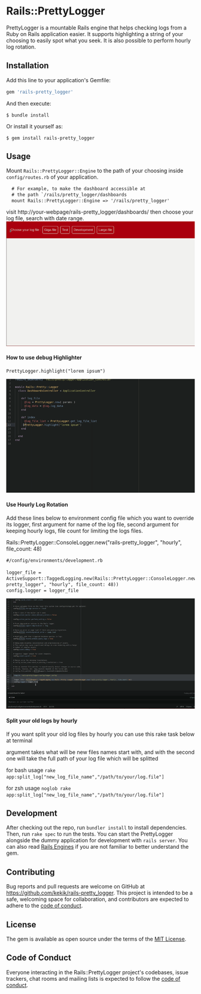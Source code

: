 # Rails::PrettyLogger

PrettyLogger is a mountable Rails engine that helps checking logs
from a Ruby on Rails application easier. It supports highlighting a
string of your choosing to easily spot what you seek. It is also possible
to perform hourly log rotation.

## Installation

Add this line to your application's Gemfile:

```ruby
gem 'rails-pretty_logger'
```

And then execute:

    $ bundle install

Or install it yourself as:

    $ gem install rails-pretty_logger

## Usage

Mount `Rails::PrettyLogger::Engine` to the path of your choosing inside `config/routes.rb` of your application.
```
  # For example, to make the dashboard accessible at
  # the path `/rails/pretty_logger/dashboards
  mount Rails::PrettyLogger::Engine => '/rails/pretty_logger'
```

visit http://your-webpage/rails-pretty_logger/dashboards/ then choose your log file, search with date range.
![](assets/log-file.gif)

#### How to use debug Highlighter

```
PrettyLogger.highlight("lorem ipsum")
```
![](assets/highlight.gif)

#### Use Hourly Log Rotation

Add these lines below to environment config file which you want to override its logger, first argument for name of the log file, second argument for keeping hourly logs, file count for limiting the logs files.

Rails::PrettyLogger::ConsoleLogger.new("rails-pretty_logger", "hourly", file_count: 48)

```
#/config/environments/development.rb

logger_file = ActiveSupport::TaggedLogging.new(Rails::PrettyLogger::ConsoleLogger.new("rails-pretty_logger", "hourly", file_count: 48))
config.logger = logger_file
```
![](assets/hour.gif)

#### Split your old logs by hourly

If you want split your old log files by hourly you can use this rake task below at terminal

argument takes what will be new files names start with, and with the second one will take the full path of your log file which will be splitted

for bash usage ```rake app:split_log["new_log_file_name","/path/to/your/log.file"]```

for zsh usage  ```noglob rake app:split_log["new_log_file_name","/path/to/your/log.file"]```

## Development
After checking out the repo, run `bundler install` to install dependencies. Then, run `rake spec` to run the tests.
You can start the PrettyLogger alongside the dummy application for development with `rails server`.
You can also read [Rails Engines](https://guides.rubyonrails.org/engines.html) if you are not familiar to better understand the gem.

## Contributing

Bug reports and pull requests are welcome on GitHub at https://github.com/kekik/rails-pretty_logger. This project is intended to be a safe, welcoming space for collaboration, and contributors are expected to adhere to the [code of conduct](https://github.com/kekik/rails-pretty_logger/blob/master/CODE_OF_CONDUCT.md).

## License

The gem is available as open source under the terms of the [MIT License](https://github.com/kekik/rails-pretty_logger/blob/master/LICENSE.txt).

## Code of Conduct

Everyone interacting in the Rails::PrettyLogger project's codebases, issue trackers, chat rooms and mailing lists is expected to follow the [code of conduct](https://github.com/kekik/rails-pretty_logger/blob/master/CODE_OF_CONDUCT.md).

